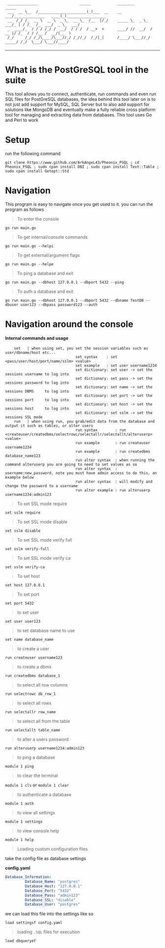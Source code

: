 ```
 ______________                   _____            ________                  _____                       
 ___  __ \__  /______________________(_)___  __    __  ___/______________   ____(_)__________________    
 __  /_/ /_  __ \  __ \  _ \_  __ \_  /__  |/_/    _____ \_  _ \_  ___/_ | / /_  /_  ___/  _ \_  ___/    
 _  ____/_  / / / /_/ /  __/  / / /  / __>  <      ____/ //  __/  /   __ |/ /_  / / /__ /  __/(__  )     
 /_/     /_/ /_/\____/\___//_/ /_//_/  /_/|_|      /____/ \___//_/    _____/ /_/  \___/ \___//____/      
 ─────────────────────────────────────────────────────────────────────────────────────────
```

# What is the PostGreSQL tool in the suite 

This tool allows you to connect, authenticate, run commands and even run SQL files for PostGreSQL databases, the idea behind this tool later on is to not just add support for MySQL, SQL Server but to also add support for solutions like MongoDB and eventually make a fully reliable cross platform tool for managing and extracting data from databases. This tool uses Go and Perl to work 

# Setup

run the following command 

`git clone https://www.github.com/ArkAngeL43/Pheonix_PSQL ; cd Pheonix_PSQL ; sudo cpan install DBI ; sudo cpan install Text::Table ; sudo cpan install Getopt::Std`


# Navigation

This program is easy to navigate once you get used to it. you can run the program as follows

> To enter the console 

`go run main.go`

> To get internal/console commands 

`go run main.go --helpi`

> To get external/argument flags 

`go run main.go --helpe`

> To ping a database and exit 

`go run main.go --dbhost 127.0.0.1 --dbport 5432 --ping`

> To auth a database and exit 

`go run main.go --dbhost 127.0.0.1 --dbport 5432 --dbname TestDB --dbuser user123 --dbpass password123 --auth`


# Navigation around the console 

#### Internal commands and usage ####

```
	set   | when using set, you set the session variables such as user/dbname/host etc...
                                set syntax    : set <pass/user/host/port/name/sslm> <value>
                                set example   : set user username1234
                                set dictionary: set user -> set the sessions username to log into
                                set dictionary: set pass -> set the sessions password to log into
                                set dictionary: set name -> set the sessions DBMS     to log into
                                set dictionary: set port -> set the sessions port     to log into
                                set dictionary: set host -> set the sessions host     to log into
                                set dictionary: set sslm -> set the sessions SSL mode 
	run   | when using run, you grab/edit data from the database and output it such as tables, or alter users
                                run syntax        : run <createuser/createdbms/selectrowc/selectallr/selectallt/alteruserp> <value>
                                run example       : run createuser username1234
                                run example       : run createdbms database_name123
                                run alter syntax  : when running the command alteruserp you are going to need to set values as so 
                                run alter syntax  : username:new_password, note you must have admin access to do this, an example below
                                run alter syntax  : will modify and change the password to a username
                                run alter example : run alteruserp username1234:admin123
```

> To set SSL mode require

`set sslm require`

> To set SSL mode disable 

`set sslm disable`

> To set SSL mode verify full 

`set sslm verify-full`

> To set SSL mode verify ca

`set sslm verify-ca`

> To set host 

`set host 127.0.0.1`

> To set port

`set port 5432`

> to set user

`set user user123`

> to set database name to use 

`set name database_name`

> to create a user 

`run createuser username123`

> to create a dbms

`run createdbms database_1`

> to select all row columns 

`run selectrowc db_row_1`

> to select all rows

`run selectallr row_name`

> to select all from the table

`run selectallt table_name`

> to alter a users password 

`run alteruserp username1234:admin123`

> to ping a database 

`module 1 ping`

> to clear the terminal

`module 1 cls` or `module 1 clear`

> to authenticate a database 

`module 1 auth`

> to view all settings

`module 1 settings`

> to view console help 

`module 1 help`

> Loading custom configuration files

take the config file as database settings


**config.yaml**

```yaml
Database_Information:
         Database_Name: "postgres"
         Database_Host: "127.0.0.1"
         Database_Port: "5432"
         Database_Pass: "admin123"
         Database_SSL: "disable"
         Database_User: "postgres"
```

we can load this file into the settings like so 

```
load settingsf config.yaml 
```

> loading `.SQL` files for execution

```
load dbqueryef
```

